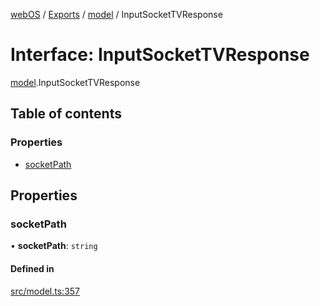 [webOS](../README.md) / [Exports](../modules.md) / [model](../modules/model.md) / InputSocketTVResponse

# Interface: InputSocketTVResponse

[model](../modules/model.md).InputSocketTVResponse

## Table of contents

### Properties

- [socketPath](model.InputSocketTVResponse.md#socketpath)

## Properties

### socketPath

• **socketPath**: `string`

#### Defined in

[src/model.ts:357](https://github.com/Dabolus/webos-tv/blob/5769651/src/model.ts#L357)
